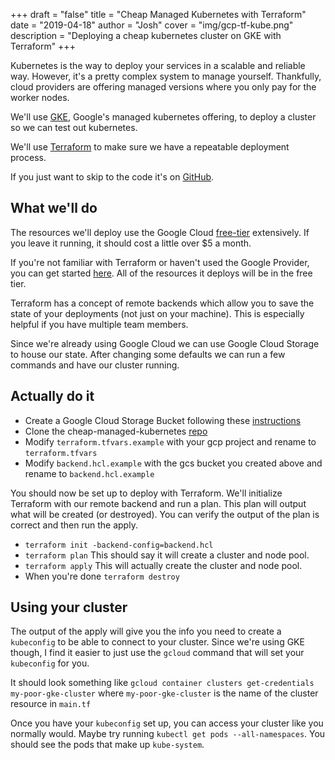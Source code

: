 +++
draft = "false"
title = "Cheap Managed Kubernetes with Terraform"
date = "2019-04-18"
author = "Josh"
cover = "img/gcp-tf-kube.png"
description = "Deploying a cheap kubernetes cluster on GKE with Terraform"
+++

Kubernetes is the way to deploy your services in a scalable and reliable way. However, it's a pretty complex system to manage yourself. Thankfully, cloud providers are offering managed versions where you only pay for the worker nodes.

We'll use [GKE](https://cloud.google.com/kubernetes-engine/), Google's managed kubernetes offering, to deploy a cluster so we can test out kubernetes.

We'll use [Terraform](https://www.terraform.io/) to make sure we have a repeatable deployment process.

If you just want to skip to the code it's on [GitHub](https://github.com/kasuboski/cheap-managed-kubernetes).

## What we'll do
The resources we'll deploy use the Google Cloud [free-tier](https://cloud.google.com/free/) extensively. If you leave it running, it should cost a little over $5 a month.

If you're not familiar with Terraform or haven't used the Google Provider, you can get started [here](https://www.terraform.io/docs/providers/google/getting_started.html). All of the resources it deploys will be in the free tier.

Terraform has a concept of remote backends which allow you to save the state of your deployments (not just on your machine). This is especially helpful if you have multiple team members.

Since we're already using Google Cloud we can use Google Cloud Storage to house our state. After changing some defaults we can run a few commands and have our cluster running.

## Actually do it

* Create a Google Cloud Storage Bucket following these [instructions](https://cloud.google.com/storage/docs/creating-buckets)
* Clone the cheap-managed-kubernetes [repo](https://github.com/kasuboski/cheap-managed-kubernetes)
* Modify `terraform.tfvars.example` with your gcp project and rename to `terraform.tfvars`
* Modify `backend.hcl.example` with the gcs bucket you created above and rename to `backend.hcl.example`

You should now be set up to deploy with Terraform. We'll initialize Terraform with our remote backend and run a plan. This plan will output what will be created (or destroyed). You can verify the output of the plan is correct and then run the apply.

* `terraform init -backend-config=backend.hcl`
* `terraform plan` This should say it will create a cluster and node pool.
* `terraform apply` This will actually create the cluster and node pool.
* When you're done `terraform destroy`

## Using your cluster

The output of the apply will give you the info you need to create a `kubeconfig` to be able to connect to your cluster. Since we're using GKE though, I find it easier to just use the `gcloud` command that will set your `kubeconfig` for you.

It should look something like `gcloud container clusters get-credentials my-poor-gke-cluster` where `my-poor-gke-cluster` is the name of the cluster resource in `main.tf`

Once you have your `kubeconfig` set up, you can access your cluster like you normally would. Maybe try running `kubectl get pods --all-namespaces`. You should see the pods that make up `kube-system`.